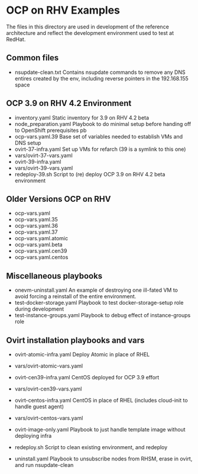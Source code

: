 # OCP on RHV Examples
The files in this directory are used in development of the reference architecture
and reflect the development environment used to test at RedHat.

## Common files
  - nsupdate-clean.txt  Contains nsupdate commands to remove any DNS entires
    created by the env, including reverse pointers in the 192.168.155 space
## OCP 3.9 on RHV 4.2 Environment
  - inventory.yaml Static inventory for 3.9 on RHV 4.2 beta
  - node_preparation.yaml Playbook to do minimal setup before handing off to OpenShift prerequisites pb
  - ocp-vars.yaml.39 Base set of variables needed to establish VMs and DNS setup
  - ovirt-37-infra.yaml Set up VMs for refarch (39 is a symlink to this one)
  - vars/ovirt-37-vars.yaml
  - ovirt-39-infra.yaml
  - vars/ovirt-39-vars.yaml
  - redeploy-39.sh Script to (re) deploy OCP 3.9 on RHV 4.2 beta environment

## Older Versions OCP on RHV
  - ocp-vars.yaml
  - ocp-vars.yaml.35
  - ocp-vars.yaml.36
  - ocp-vars.yaml.37
  - ocp-vars.yaml.atomic
  - ocp-vars.yaml.beta
  - ocp-vars.yaml.cen39
  - ocp-vars.yaml.centos

## Miscellaneous playbooks
  - onevm-uninstall.yaml  An example of destroying one ill-fated VM to avoid
    forcing a reinstall of the entire environment.
  - test-docker-storage.yaml Playbook to test docker-storage-setup role during development
  - test-instance-groups.yaml Playbook to debug effect of instance-groups role

## Ovirt installation playbooks and vars
  - ovirt-atomic-infra.yaml Deploy Atomic in place of RHEL
  - vars/ovirt-atomic-vars.yaml

  - ovirt-cen39-infra.yaml CentOS deployed for OCP 3.9 effort
  - vars/ovirt-cen39-vars.yaml

  - ovirt-centos-infra.yaml CentOS in place of RHEL (includes cloud-init to handle guest agent)
  - vars/ovirt-centos-vars.yaml

  - ovirt-image-only.yaml Playbook to just handle template image without deploying infra

  - redeploy.sh Script to clean existing environment, and redeploy

  - uninstall.yaml Playbook to unsubscribe nodes from RHSM, erase in ovirt, and run nsupdate-clean
